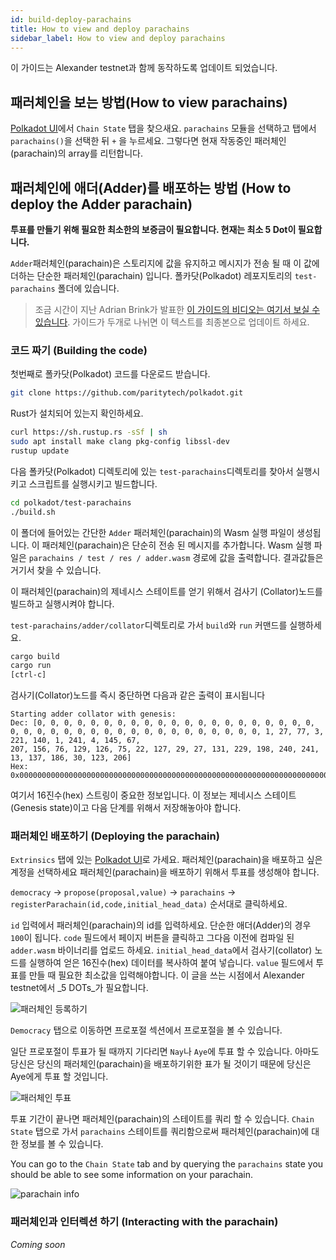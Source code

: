 ```yaml
---
id: build-deploy-parachains
title: How to view and deploy parachains
sidebar_label: How to view and deploy parachains
---
```


이 가이드는 Alexander testnet과 함께 동작하도록 업데이트 되었습니다.

## 패러체인을 보는 방법(How to view parachains)

[Polkadot UI](https://polkadot.js.org/apps/#/explorer)에서 `Chain State` 탭을 찾으새요. `parachains` 모듈을 선택하고 탭에서 `parachains()`을 선택한 뒤 `+` 을 누르세요. 그렇다면 현재 작동중인 패러체인(parachain)의 array를 리턴합니다.

## 패러체인에 애더(Adder)를 배포하는 방법 (How to deploy the Adder parachain)

**투표를 만들기 위해 필요한 최소한의 보증금이 필요합니다. 현재는 최소 5 Dot이 필요합니다.**

`Adder`패러체인(parachain)은 스토리지에 값을 유지하고 메시지가 전송 될 때 이 값에 더하는 단순한 패러체인(parachain) 입니다. 폴카닷(Polkadot) 레포지토리의 `test-parachains` 폴더에 있습니다.

> 조금 시간이 지난 Adrian Brink가 발표한 [이 가이드의 비디오는 여기서 보실 수 있습니다]((https://www.youtube.com/watch?v=pDqkzvA4C0E)). 가이드가 두개로 나뉘면 이 텍스트를 최종본으로 업데이트 하세요.

### 코드 짜기 (Building the code)

첫번째로 폴카닷(Polkadot) 코드를 다운로드 받습니다.

```bash
git clone https://github.com/paritytech/polkadot.git
```

Rust가 설치되어 있는지 확인하세요.

```bash
curl https://sh.rustup.rs -sSf | sh
sudo apt install make clang pkg-config libssl-dev
rustup update
```

다음 폴카닷(Polkadot) 디렉토리에 있는 `test-parachains`디렉토리를 찾아서 실행시키고 스크립트를 실행시키고 빌드합니다.

```bash
cd polkadot/test-parachains
./build.sh
```

이 폴더에 들어있는 간단한 `Adder` 패러체인(parachain)의 Wasm 실행 파일이 생성됩니다. 이 패러체인(parachain)은 단순히 전송 된 메시지를 추가합니다. Wasm 실행 파일은 `parachains / test / res / adder.wasm` 경로에 값을 출력합니다. 결과값들은 거기서 찾을 수 있습니다.

이 패러체인(parachain)의 제네시스 스테이트를 얻기 위해서 검사기 (Collator)노드를 빌드하고 실행시켜야 합니다.

`test-parachains/adder/collator`디렉토리로 가서 `build`와 `run` 커맨드를 실행하세요.

```bash
cargo build
cargo run
[ctrl-c]
```

검사기(Collator)노드를 즉시 중단하면 다음과 같은 출력이 표시됩니다

```
Starting adder collator with genesis:
Dec: [0, 0, 0, 0, 0, 0, 0, 0, 0, 0, 0, 0, 0, 0, 0, 0, 0, 0, 0, 0, 0, 0, 0, 0, 0, 0, 0, 0, 0, 0, 0, 0, 0, 0, 0, 0, 0, 0, 0, 0, 1, 27, 77, 3, 221, 140, 1, 241, 4, 145, 67,
207, 156, 76, 129, 126, 75, 22, 127, 29, 27, 131, 229, 198, 240, 241, 13, 137, 186, 30, 123, 206]
Hex: 0x00000000000000000000000000000000000000000000000000000000000000000000000000000000011b4d03dd8c01f1049143cf9c4c817e4b167f1d1b83e5c6f0f10d89ba1e7bce
```

여기서 16진수(hex) 스트링이 중요한 정보입니다. 이 정보는 제네시스 스테이트(Genesis state)이고 다음 단계를 위해서 저장해놓아야 합니다.

### 패러체인 배포하기 (Deploying the parachain)

`Extrinsics` 탭에 있는 [Polkadot UI](https://polkadot.js.org/apps/#/extrinsics)로 가세요. 패러체인(parachain)을 배포하고 싶은 계정을 선택하세요 패러체인(parachain)을 배포하기 위해서 투표를 생성해야 합니다.

`democracy` -> `propose(proposal,value)` -> `parachains` -> `registerParachain(id,code,initial_head_data)` 순서대로 클릭하세요.

`id` 입력에서 패러체인(parachain)의 id를 입력하세요. 단순한 애더(Adder)의 경우 `100`이 됩니다. `code` 필드에서 페이지 버튼을 클릭하고 그다음 이전에 컴파일 된`adder.wasm` 바이너리를 업로드 하세요. `initial_head_data`에서 검사기(collator) 노드를 실행하여 얻은 16진수(hex) 데이터를 복사하여 붙여 넣습니다. `value` 필드에서 투표를 만들 때 필요한 최소값을 입력해야합니다. 이 글을 쓰는 시점에서 Alexander testnet에서 _5 DOTs_가 필요합니다.

![패러체인 등록하기](assets/parachain/register.png)

`Democracy` 탭으로 이동하면 프로포절 섹션에서 프로포절을 볼 수 있습니다.

일단 프로포절이 투표가 될 때까지 기다리면 `Nay`나 `Aye`에 투표 할 수 있습니다. 아마도 당신은 당신의 패러체인(parachain)을 배포하기위한 표가 될 것이기 때문에 당신은 Aye에게 투표 할 것입니다.

![패러체인 투표](assets/parachain/referendum.png)

투표 기간이 끝나면 패러체인(parachain)의 스테이트를 쿼리 할 수 있습니다. `Chain State` 탭으로 가서 `parachains` 스테이트를 쿼리함으로써 패러체인(parachain)에 대한 정보를 볼 수 있습니다.

You can go to the `Chain State` tab and by querying the `parachains` state you should be able to see some information on your parachain.

![parachain info](assets/parachain/info.png)

### 패러체인과 인터렉션 하기 (Interacting with the parachain)

_Coming soon_
